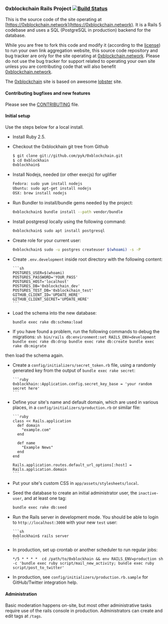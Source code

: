 ### 0xblockchain Rails Project [![Build Status](https://travis-ci.org/pyk/0xblockchain.svg?branch=master)](https://travis-ci.org/pyk/0xblockchain)

This is the source code of the site operating at
[https://0xblockchain.network](https://0xblockchain.network).
It is a Rails 5 codebase and uses a SQL (PostgreSQL in production) backend for the database.

While you are free to fork this code and modify it (according to the [license](https://github.com/pyk/0xblockchain/blob/master/LICENSE))
to run your own link aggregation website, this source code repository and bug
tracker are only for the site operating at [0xblockchain.network](https://0xblockchain.network/).
Please do not use the bug tracker for support related to operating your own
site unless you are contributing code that will also benefit [0xblockchain.network](https://0xblockchain.network/).

The [0xblockchain](https://0xblockchain.network) site is based on awesome [lobster](https://github.com/lobster/lobster) site.

#### Contributing bugfixes and new features

Please see the [CONTRIBUTING](https://github.com/pyk/0xblockchain/blob/master/CONTRIBUTING.md) file.

#### Initial setup

Use the steps below for a local install.

- Install Ruby 2.5.

- Checkout the 0xblockhain git tree from Github

  ```sh
  $ git clone git://github.com/pyk/0xblockchain.git
  $ cd 0xblockhain
  0xblockhain$
  ```

- Install Nodejs, needed (or other execjs) for uglifier

  ```sh
  Fedora: sudo yum install nodejs
  Ubuntu: sudo apt-get install nodejs
  OSX: brew install nodejs
  ```

- Run Bundler to install/bundle gems needed by the project:

  ```sh
  0xblockchain$ bundle install --path vendor/bundle
  ```

- Install postgresql locally using the following command:

  ```sh
  0xblockchain$ sudo apt install postgresql
  ```

- Create role for your current user:

  ```sh
  0xblockchain$ sudo -u postgres createuser $(whoami) -s -P
  ```

- Create `.env.development` inside root directory with the
  following content:

      ```sh
      POSTGRES_USER=$(whoami)
      POSTGRES_PASSWORD='YOUR_PASS'
      POSTGRES_HOST='localhost'
      POSTGRES_DB='0xblockchain_dev'
      POSTGRES_TEST_DB='0xblockchain_test'
      GITHUB_CLIENT_ID='UPDATE_HERE'
      GITHUB_CLIENT_SECRET='UPDATE_HERE'
      ```

- Load the schema into the new database:

  ```sh
  bundle exec rake db:schema:load
  ```

- If you have found a problem, run the following commands
  to debug the migrations:
  `sh bin/rails db:environment:set RAILS_ENV=development bundle exec rake db:drop bundle exec rake db:create bundle exec rake db:migrate`

then load the schema again.

- Create a `config/initializers/secret_token.rb` file, using a randomly
  generated key from the output of `bundle exec rake secret`:

      ```ruby
      0xblockhain::Application.config.secret_key_base = 'your random secret here'
      ```

- Define your site's name and default domain, which are used in various places,
  in a `config/initializers/production.rb` or similar file:

      ```ruby
      class << Rails.application
        def domain
          "example.com"
        end

        def name
          "Example News"
        end
      end

      Rails.application.routes.default_url_options[:host] = Rails.application.domain
      ```

- Put your site's custom CSS in `app/assets/stylesheets/local`.

- Seed the database to create an initial administrator user, the `inactive-user`, and at least one tag:

  ```sh
  bundle exec rake db:seed
  ```

- Run the Rails server in development mode. You should be able to login to
  `http://localhost:3000` with your new `test` user:

      ```sh
      0xblockhain$ rails server
      ```

- In production, set up crontab or another scheduler to run regular jobs:

  ```
  */5 * * * *  cd /path/to/0xblockhain && env RAILS_ENV=production sh -c 'bundle exec ruby script/mail_new_activity; bundle exec ruby script/post_to_twitter'
  ```

- In production, see `config/initializers/production.rb.sample` for GitHub/Twitter integration help.

#### Administration

Basic moderation happens on-site, but most other administrative tasks require use of the rails console in production.
Administrators can create and edit tags at `/tags`.
